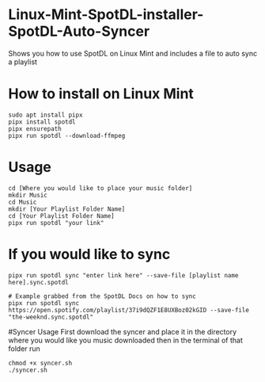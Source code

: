 # Linux-Mint-SpotDL-installer-SpotDL-Auto-Syncer
Shows you how to use SpotDL on Linux Mint and includes a file to auto sync a playlist

# How to install on Linux Mint
```
sudo apt install pipx
pipx install spotdl
pipx ensurepath
pipx run spotdl --download-ffmpeg
```

# Usage
```
cd [Where you would like to place your music folder]
mkdir Music
cd Music
mkdir [Your Playlist Folder Name]
cd [Your Playlist Folder Name]
pipx run spotdl "your link" 
```

# If you would like to sync
```
pipx run spotdl sync "enter link here" --save-file [playlist name here].sync.spotdl

# Example grabbed from the SpotDL Docs on how to sync
pipx run spotdl sync https://open.spotify.com/playlist/37i9dQZF1E8UXBoz02kGID --save-file "the-weeknd.sync.spotdl"
```

#Syncer Usage
First download the syncer and place it in the directory where you would like you music downloaded then in the terminal of that folder run 
```
chmod +x syncer.sh
./syncer.sh
```

